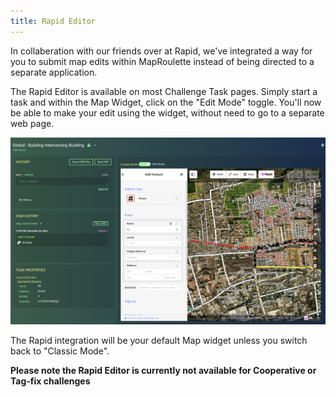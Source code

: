 ```yaml
---
title: Rapid Editor
---
```


In collaberation with our friends over at Rapid, we've integrated a way for you to submit map edits within MapRoulette instead of being directed to a separate application.

The Rapid Editor is available on most Challenge Task pages.  Simply start a task and within the Map Widget, click on the "Edit Mode" toggle.  You'll now be able to make your edit using the widget, without need to go to a separate web page.

![](/media/rapid-editor-1.png)

The Rapid integration will be your default Map widget unless you switch back to "Classic Mode".

**Please note the Rapid Editor is currently not available for Cooperative or Tag-fix challenges**


